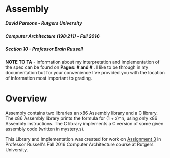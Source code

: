 # Assembly

##### David Parsons - Rutgers University
##### Computer Architecture (198:211) - Fall 2016  
##### Section 10 - Professor Brain Russell  

**NOTE TO TA** - information about my interpretation and implementation of the spec can be found on **Pages: # and #** . I like to be through in my documentation but for your convenience I've provided you with the location of information most important to grading.

# Overview

Assembly contains two libraries an x86 Assembly library and a C library. The x86 Assembly library prints the formula for (1 + x)^n, using only x86 Assembly instructions. The C library implements a C version of some given assembly code (written in mystery.s).

This Library and Implementation was created for work on [Assignment 3](assembly.pdf) in Professor Russell's Fall 2016 Computer Architecture course at Rutgers University.
